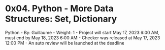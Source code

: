 # 0x04. Python - More Data Structures: Set, Dictionary

Python
    - By: Guillaume
    - Weight: 1
    - Project will start May 17, 2023 6:00 AM, must end by May 18, 2023 6:00 AM
    - Checker was released at May 17, 2023 12:00 PM
    - An auto review will be launched at the deadline
